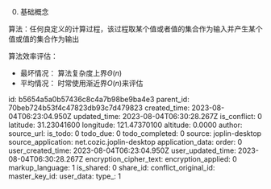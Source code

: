 0. 基础概念

算法：任何良定义的计算过程，该过程取某个值或者值的集合作为输入并产生某个值或值的集合作为输出

算法效率评估：
- 最坏情况： 算法复杂度上界$\Theta(n)$
- 平均情况： 时常使用渐近界$O(n)$来评估

id: b5654a5a0b57436c8c4a7b98be9ba4e3
parent_id: 70beb724b53f4c47823db93c7d479823
created_time: 2023-08-04T06:23:04.950Z
updated_time: 2023-08-04T06:30:28.267Z
is_conflict: 0
latitude: 31.23041600
longitude: 121.47370100
altitude: 0.0000
author: 
source_url: 
is_todo: 0
todo_due: 0
todo_completed: 0
source: joplin-desktop
source_application: net.cozic.joplin-desktop
application_data: 
order: 0
user_created_time: 2023-08-04T06:23:04.950Z
user_updated_time: 2023-08-04T06:30:28.267Z
encryption_cipher_text: 
encryption_applied: 0
markup_language: 1
is_shared: 0
share_id: 
conflict_original_id: 
master_key_id: 
user_data: 
type_: 1